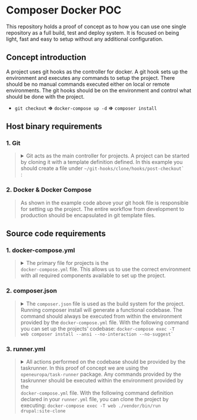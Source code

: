 # Composer Docker POC

This repository holds a proof of concept as to how you can use one single
repository as a full build, test and deploy system. It is focused on being
light, fast and easy to setup without any additional configuration.

## Concept introduction

A project uses git hooks as the controller for docker. A git hook sets up the
environment and executes any commands to setup the project. There should be no
manual commands executed either on local or remote environments. The git hooks
should be on the environment and control what should be done with the project.

- `git checkout` **=>** `docker-compose up -d` **=>** `composer install`

## Host binary requirements

### 1. Git
> <details><summary>Git acts as the main controller for projects. A project can
> be started by cloning it with a template definition defined. In this example
> you should create a file under <code>~/git-hooks/clone/hooks/post-checkout`
> </code>:</summary>
>
> ```bash
> #!/bin/sh
>
> # Post checkout hook. Setup environment, run composer install and clone site.
> mkdir web
> docker-compose up -d && \
> docker-compose exec -T web composer install --ansi --no-interaction --no-suggest && \
> docker-compose exec -T web ./vendor/bin/run drupal:site-clone
> ```
>
> After this is done you can run the following command to install the project.
> This will result in a clone of the project for development purposes.
>
> ```bash
> git clone git@github.com:verbruggenalex/composer-docker.git \
>   --template=~/git-hooks/clone/ \
>   -C project-directory \
> ```
>
> </details>

### 2. Docker & Docker Compose
> As shown in the example code above your git hook file is responsible for
> setting up the project. The entire workflow from development to production
> should be encapsulated in git template files.

## Source code requirements

### 1. docker-compose.yml
> <details><summary>The primary file for projects is the <code>
> docker-compose.yml</code> file. This allows us to use the correct environment
> with all required components available to set up the project.</summary>
> 
> ```yaml
> version: '3'
> services:
>   cloud9:
>     image: eeacms/cloud9
>     environment:
>       - C9_WORKSPACE=${PWD}
>     volumes:
>       - ${PWD}:${PWD}
>       - /usr/bin/docker:/usr/bin/docker
>       - /usr/local/bin/docker-compose:/usr/local/bin/docker-compose
>       - /var/run/docker.sock:/var/run/docker.sock
>     labels:
>       - 'traefik.backend=cloud9'
>       - 'traefik.port=8080'
>       - 'traefik.frontend.rule=Host:cloud9.${PROJECT_BASE_URL:-domain.local}'
>   web:
>     image: feature/php71-dev-7
>     environment:
>       - DOCUMENT_ROOT=${PWD}/web
>       - XDEBUG_CONFIG=idekey=cloud9ide remote_connect_back=0 remote_host=172.20.0.1
>       - COMPOSER_PROCESS_TIMEOUT=600
>     working_dir: ${PWD}
>     volumes:
>       - ${PWD}:${PWD}
>     labels:
>       - 'traefik.backend=web'
>       - 'traefik.port=8080'
>       - 'traefik.frontend.rule=Host:${PROJECT_BASE_URL:-domain.local}'
>   mysql:
>     image: mysql:5.7
>     environment:
>       - MYSQL_DATABASE=${MYSQL_DATABASE:-drupal}
>       - MYSQL_USER=${MYSQL_USER:-user}
>       - MYSQL_PASSWORD=${MYSQL_PASSWORD:-password}
>       - MYSQL_ROOT_PASSWORD=${MYSQL_ROOT_PASSWORD:-password}
>     labels:
>       - 'traefik.backend=mysql'
>       - 'traefik.port=3306'
>   phpmyadmin:
>     image: phpmyadmin/phpmyadmin
>     environment:
>       PMA_PORT: 3306
>       PMA_HOST: mysql
>       PMA_USER: ${MYSQL_USER:-root}
>       PMA_PASSWORD: ${MYSQL_ROOT_PASSWORD:-password}
>       PMA_ABSOLUTE_URI: 'http://phpmyadmin.${PROJECT_BASE_URL:-domain.local}'
>       PHP_UPLOAD_MAX_FILESIZE: 1G
>       PHP_MAX_INPUT_VARS: 1G
>     labels:
>       - 'traefik.backend=pma'
>       - 'traefik.frontend.rule=Host:phpmyadmin.${PROJECT_BASE_URL:-domain.local}'
>   solr:
>     image: fpfis/solr5
>     labels:
>       - 'traefik.backend=solr'
>       - 'traefik.port=8983'
>   traefik:
>     image: traefik
>     command: -c /dev/null --web --docker --logLevel=INFO
>     ports:
>       - '80:80'
>       - '8080:8080' # Dashboard
>     volumes:
>       - /var/run/docker.sock:/var/run/docker.sock
> ```
> </details>

### 2. composer.json
> <details><summary>The <code>composer.json</code> file is used as the build
> system for the project. Running composer install will generate a functional
> codebase. The command should always be executed from within the environment
> provided by the <code>docker-compose.yml</code> file. With the following
> command you can set up the projects' codebase: <code>docker-compose exec -T
> web composer install --ansi --no-interaction --no-suggest`</code></summary>
> 
> ```javascript
> {
>     "require": {
>         "drush/drush": "8.*",
>         "drupal/drupal": "~7.0",
>         "verbruggenalex/composer-project-builder-plugin": "dev-master"
>     }
> }
> ```
> </details>

### 3. runner.yml
> <details><summary>All actions performed on the codebase should be provided by
> the taskrunner. In this proof of concept we are using the <code>
> openeuropa/task-runner</code> package. Any commands provided by the taskrunner
> should be executed within the environment provided by the <code>
> docker-compose.yml</code> file. With the following command definition declared
> in your <code>runner.yml</code> file, you can clone the project by executing:
> <code>docker-compose exec -T web ./vendor/bin/run drupal:site-clone</code>
> </summary>
> 
> ```yaml
> commands:
>   drupal:site-clone:
>     - "cp -Rf $PWD/${drupal.root}/sites/${drupal.site.sites_subdir}/default.settings.php $PWD/${drupal.root}/sites/${drupal.site.sites_subdir}/settings.php"
>     - "ln -sf $PWD/settings.local.php $PWD/${drupal.root}/sites/${drupal.site.sites_subdir}/settings.local.php"
>     - "mkdir -p ${drupal.root}/sites/${drupal.site.sites_subdir}/files/private_files"
>     - "mkdir -p ${drupal.root}/profiles/${drupal.site.profile}/libraries/mpdf/graph_cache"
>     - "chmod -R 777 ${drupal.root}/sites/${drupal.site.sites_subdir}/files"
>     - "chmod -R 777 ${drupal.root}/profiles/${drupal.site.profile}/libraries/mpdf/graph_cache"
>     - "${runner.bin_dir}/drush -r ${drupal.root}  sql-drop -y"
>     - "while ! mysqladmin ping --user=user -h mysql --password=password --silent; do echo Waiting for mysql; sleep 3; done"
>     - "${runner.bin_dir}/drush -r ${drupal.root} sql-create --target=default -y"
>     - "${runner.bin_dir}/drush -r ${drupal.root} sql-create --target=extra -y"
>     - "${runner.bin_dir}/drush -r ${drupal.root}  sqlc --target=default < ./vendor/project/database/drupal.sql"
> ```
> </details>